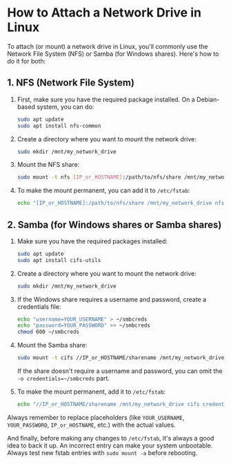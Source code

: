 # How to Attach a Network Drive in Linux

To attach (or mount) a network drive in Linux, you'll commonly use the Network File System (NFS) or Samba (for Windows shares). Here's how to do it for both:

## 1. NFS (Network File System)

1. First, make sure you have the required package installed. On a Debian-based system, you can do:

   ```bash
   sudo apt update
   sudo apt install nfs-common
   ```

1. Create a directory where you want to mount the network drive:

   ```bash
   sudo mkdir /mnt/my_network_drive
   ```

1. Mount the NFS share:

   ```bash
   sudo mount -t nfs [IP_or_HOSTNAME]:/path/to/nfs/share /mnt/my_network_drive
   ```

1. To make the mount permanent, you can add it to `/etc/fstab`:

   ```bash
   echo "[IP_or_HOSTNAME]:/path/to/nfs/share /mnt/my_network_drive nfs defaults 0 0" | sudo tee -a /etc/fstab
   ```

## 2. Samba (for Windows shares or Samba shares)

1. Make sure you have the required packages installed:

   ```bash
   sudo apt update
   sudo apt install cifs-utils
   ```

1. Create a directory where you want to mount the network drive:

   ```bash
   sudo mkdir /mnt/my_network_drive
   ```

1. If the Windows share requires a username and password, create a credentials file:

   ```bash
   echo "username=YOUR_USERNAME" > ~/smbcreds
   echo "password=YOUR_PASSWORD" >> ~/smbcreds
   chmod 600 ~/smbcreds
   ```

1. Mount the Samba share:

   ```bash
   sudo mount -t cifs //IP_or_HOSTNAME/sharename /mnt/my_network_drive -o credentials=~/smbcreds
   ```

   If the share doesn't require a username and password, you can omit the `-o credentials=~/smbcreds` part.

1. To make the mount permanent, add it to `/etc/fstab`:

   ```bash
   echo "//IP_or_HOSTNAME/sharename /mnt/my_network_drive cifs credentials=/home/YOUR_USERNAME/smbcreds 0 0" | sudo tee -a /etc/fstab
   ```

Always remember to replace placeholders (like `YOUR_USERNAME`, `YOUR_PASSWORD`, `IP_or_HOSTNAME`, etc.) with the actual values.

And finally, before making any changes to `/etc/fstab`, it's always a good idea to back it up. An incorrect entry can make your system unbootable. Always test new fstab entries with `sudo mount -a` before rebooting.
